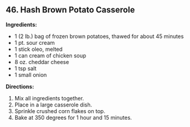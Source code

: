 ## 46. Hash Brown Potato Casserole

**Ingredients:**
- 1 (2 lb.) bag of frozen brown potatoes, thawed for about 45 minutes
- 1 pt. sour cream
- 1 stick oleo, melted
- 1 can cream of chicken soup
- 8 oz. cheddar cheese
- 1 tsp salt
- 1 small onion

**Directions:**
1. Mix all ingredients together.
2. Place in a large casserole dish.
3. Sprinkle crushed corn flakes on top.
4. Bake at 350 degrees for 1 hour and 15 minutes.